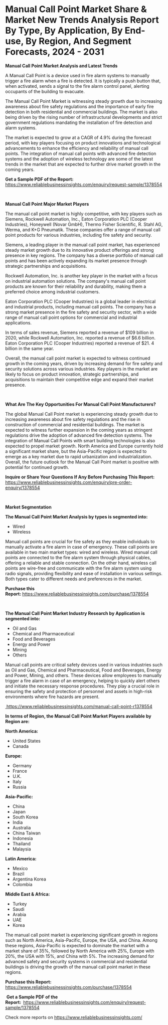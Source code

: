 <p><h1>Manual Call Point Market Share & Market New Trends Analysis Report By Type, By Application, By End-use, By Region, And Segment Forecasts, 2024 - 2031</h1></p><p><strong>Manual Call Point Market Analysis and Latest Trends</strong></p>
<p><p>A Manual Call Point is a device used in fire alarm systems to manually trigger a fire alarm when a fire is detected. It is typically a push button that, when activated, sends a signal to the fire alarm control panel, alerting occupants of the building to evacuate.</p><p>The Manual Call Point Market is witnessing steady growth due to increasing awareness about fire safety regulations and the importance of early fire detection in both residential and commercial buildings. The market is also being driven by the rising number of infrastructural developments and strict government regulations mandating the installation of fire detection and alarm systems.</p><p>The market is expected to grow at a CAGR of 4.9% during the forecast period, with key players focusing on product innovations and technological advancements to enhance the efficiency and reliability of manual call points. The integration of manual call points with advanced fire detection systems and the adoption of wireless technology are some of the latest trends in the market that are expected to further drive market growth in the coming years.</p></p>
<p><strong>Get a Sample PDF of the Report:&nbsp;</strong> <a href="https://www.reliablebusinessinsights.com/enquiry/request-sample/1378554">https://www.reliablebusinessinsights.com/enquiry/request-sample/1378554</a></p>
<p>&nbsp;</p>
<p><strong>Manual Call Point Major Market Players</strong></p>
<p><p>The manual call point market is highly competitive, with key players such as Siemens, Rockwell Automation, Inc., Eaton Corporation PLC (Cooper Industries), Honeywell (Novar GmbH), Thermo Fisher Scientific, R. Stahl AG, Werma, and K+G Pneumatik. These companies offer a range of manual call point products for various industries, including fire safety and security.</p><p>Siemens, a leading player in the manual call point market, has experienced steady market growth due to its innovative product offerings and strong presence in key regions. The company has a diverse portfolio of manual call points and has been actively expanding its market presence through strategic partnerships and acquisitions.</p><p>Rockwell Automation, Inc. is another key player in the market with a focus on industrial automation solutions. The company's manual call point products are known for their reliability and durability, making them a preferred choice among industrial customers.</p><p>Eaton Corporation PLC (Cooper Industries) is a global leader in electrical and industrial products, including manual call points. The company has a strong market presence in the fire safety and security sector, with a wide range of manual call point options for commercial and industrial applications.</p><p>In terms of sales revenue, Siemens reported a revenue of $109 billion in 2020, while Rockwell Automation, Inc. reported a revenue of $6.6 billion. Eaton Corporation PLC (Cooper Industries) reported a revenue of $21. 4 billion in the same year.</p><p>Overall, the manual call point market is expected to witness continued growth in the coming years, driven by increasing demand for fire safety and security solutions across various industries. Key players in the market are likely to focus on product innovation, strategic partnerships, and acquisitions to maintain their competitive edge and expand their market presence.</p></p>
<p>&nbsp;</p>
<p><strong>What Are The Key Opportunities For Manual Call Point Manufacturers?</strong></p>
<p><p>The global Manual Call Point market is experiencing steady growth due to increasing awareness about fire safety regulations and the rise in construction of commercial and residential buildings. The market is expected to witness further expansion in the coming years as stringent regulations drive the adoption of advanced fire detection systems. The integration of Manual Call Points with smart building technologies is also expected to propel market growth. North America and Europe currently hold a significant market share, but the Asia-Pacific region is expected to emerge as a key market due to rapid urbanization and industrialization. Overall, the future outlook for the Manual Call Point market is positive with potential for continued growth.</p></p>
<p><strong>Inquire or Share Your Questions If Any Before Purchasing This Report:</strong> <a href="https://www.reliablebusinessinsights.com/enquiry/pre-order-enquiry/1378554">https://www.reliablebusinessinsights.com/enquiry/pre-order-enquiry/1378554</a></p>
<p>&nbsp;</p>
<p><strong>Market Segmentation</strong></p>
<p><strong>The Manual Call Point Market Analysis by types is segmented into:</strong></p>
<p><ul><li>Wired</li><li>Wireless</li></ul></p>
<p><p>Manual call points are crucial for fire safety as they enable individuals to manually activate a fire alarm in case of emergency. These call points are available in two main market types: wired and wireless. Wired manual call points are connected to the fire alarm system through physical cables, offering a reliable and stable connection. On the other hand, wireless call points are wire-free and communicate with the fire alarm system using radio signals, providing flexibility and ease of installation in various settings. Both types cater to different needs and preferences in the market.</p></p>
<p><strong>Purchase this Report:&nbsp;</strong><a href="https://www.reliablebusinessinsights.com/purchase/1378554">https://www.reliablebusinessinsights.com/purchase/1378554</a></p>
<p>&nbsp;</p>
<p><strong>The Manual Call Point Market Industry Research by Application is segmented into:</strong></p>
<p><ul><li>Oil and Gas</li><li>Chemical and Pharmaceutical</li><li>Food and Beverages</li><li>Energy and Power</li><li>Mining</li><li>Others</li></ul></p>
<p><p>Manual call points are critical safety devices used in various industries such as Oil and Gas, Chemical and Pharmaceutical, Food and Beverages, Energy and Power, Mining, and others. These devices allow employees to manually trigger a fire alarm in case of an emergency, helping to quickly alert others and initiate the necessary response procedures. They play a crucial role in ensuring the safety and protection of personnel and assets in high-risk environments where fire hazards are present.</p></p>
<p><a href="https://www.reliablebusinessinsights.com/manual-call-point-r1378554">&nbsp;https://www.reliablebusinessinsights.com/manual-call-point-r1378554</a></p>
<p><strong>In terms of Region, the Manual Call Point Market Players available by Region are:</strong></p>
<p>
    <p> <strong> North America: </strong>
        <ul>
            <li>United States</li>
            <li>Canada</li>
        </ul>
        </p> 
    <p> <strong> Europe: </strong>
        <ul>
            <li>Germany</li>
            <li>France</li>
            <li>U.K.</li>
            <li>Italy</li>
            <li>Russia</li>
        </ul>
        </p> 
    <p> <strong> Asia-Pacific: </strong>
        <ul>
            <li>China</li>
            <li>Japan</li>
            <li>South Korea</li>
            <li>India</li>
            <li>Australia</li>
            <li>China Taiwan</li>
            <li>Indonesia</li>
            <li>Thailand</li>
            <li>Malaysia</li>
        </ul>
        </p> 
    <p> <strong> Latin America: </strong>
        <ul>
            <li>Mexico</li>
            <li>Brazil</li>
            <li>Argentina Korea</li>
            <li>Colombia</li>
        </ul>
        </p> 
    <p> <strong> Middle East & Africa: </strong>
        <ul>
            <li>Turkey</li>
            <li>Saudi</li>
            <li>Arabia</li>
            <li>UAE</li>
            <li>Korea</li>
        </ul>
    </p>
    </p>
<p><p>The manual call point market is experiencing significant growth in regions such as North America, Asia-Pacific, Europe, the USA, and China. Among these regions, Asia-Pacific is expected to dominate the market with a market share of 35%, followed by North America with 25%, Europe with 20%, the USA with 15%, and China with 5%. The increasing demand for advanced safety and security systems in commercial and residential buildings is driving the growth of the manual call point market in these regions.</p></p>
<p><strong>Purchase this Report: </strong><a href="https://www.reliablebusinessinsights.com/purchase/1378554">https://www.reliablebusinessinsights.com/purchase/1378554</a></p>
<p>&nbsp;<strong>Get a Sample PDF of the Report:&nbsp;&nbsp;</strong><a href="https://www.reliablebusinessinsights.com/enquiry/request-sample/1378554">https://www.reliablebusinessinsights.com/enquiry/request-sample/1378554</a></p>
<p><strong></strong></p>
<p>Check more reports on <a href="https://www.reliablebusinessinsights.com/">https://www.reliablebusinessinsights.com/</a></p>